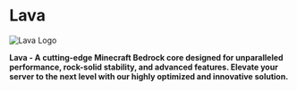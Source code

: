 # Lava
![Lava Logo](https://static.wikia.nocookie.net/minecraft_ru_gamepedia/images/7/70/%D0%9B%D0%B0%D0%B2%D0%B0_JE14.png/revision/latest?cb=20200524133520)

**Lava - A cutting-edge Minecraft Bedrock core designed for unparalleled performance, rock-solid stability, and advanced features. Elevate your server to the next level with our highly optimized and innovative solution.**
